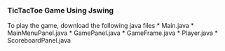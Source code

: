 ### TicTacToe Game Using Jswing

To play the game, download the following java files
    * Main.java
    * MainMenuPanel.java
    * GamePanel.java
    * GameFrame.java
    * Player.java
    * ScoreboardPanel.java